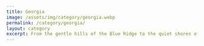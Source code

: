```yaml
---
title: Georgia
image: /assets/img/category/georgia.webp
permalink: /category/georgia/
layout: category
excerpt: From the gentle hills of the Blue Ridge to the quiet shores of Tybee Island, Georgia has a unique blend of nature, culture, and charm. Enjoy the relaxed pace of Savannah’s cobblestone squares, walk Atlanta's bustling streets, or take in the calm beauty of the Okefenokee Swamp.
---
```

